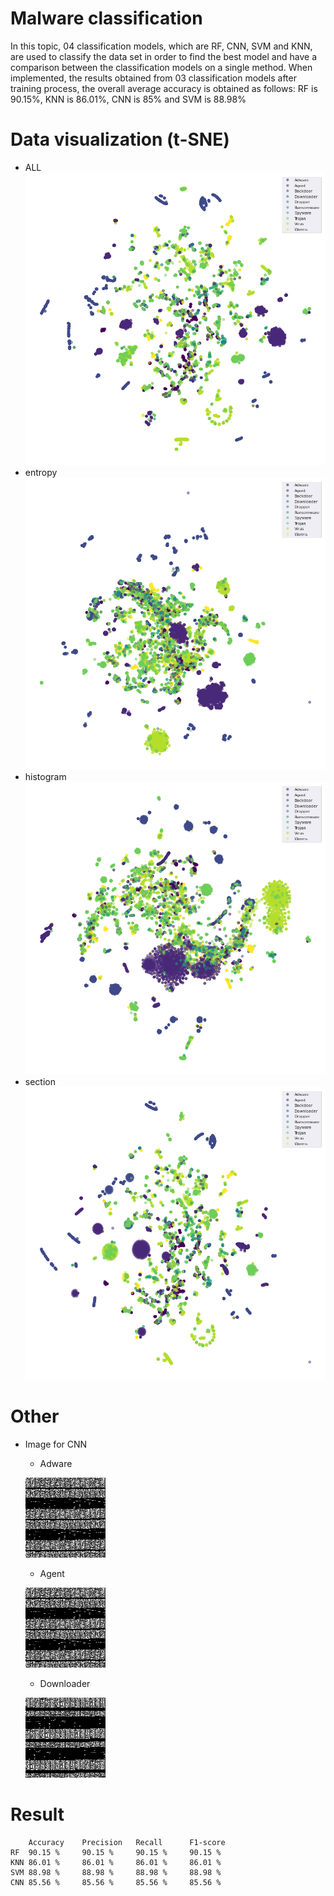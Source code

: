 # Malware classification


In this topic, 04 classification models, which are RF, CNN, SVM and KNN, are used to classify the data set in order to find the best model and have a comparison between the classification models on a single method. When implemented, the results obtained from 03 classification models after training process, the overall average accuracy is obtained as follows: RF is 90.15%, KNN is 86.01%, CNN is 85% and SVM is 88.98%



# Data visualization (t-SNE)

- ALL
    ![ALL](./DataVisualization/all.png)
- entropy
    ![entropy](./DataVisualization/entropy.png)
- histogram
    ![histogram](./DataVisualization/histogram.png)
- section
    ![ALL](./DataVisualization/section.png)


# Other
- Image for CNN

    - Adware

    ![Adware](data_group_csv\images_dir_gray_128\Adware\00cb25df2aba768c52c7682354cf77a8f7a131290f61c7bbfd1d047318fb3d9a.png)

     - Agent

    ![Agent](data_group_csv\images_dir_gray_128\Adware\00cb25df2aba768c52c7682354cf77a8f7a131290f61c7bbfd1d047318fb3d9a.png)

     - Downloader
     
    ![Downloader](data_group_csv\images_dir_gray_128\Downloader\0c4523e9ca8d919000a87a69c2a0609b3a2821207c8b2a26464aa7ea712323bd.png)

# Result 

	    Accuracy	Precision	Recall	    F1-score
    RF	90.15 % 	90.15 %	    90.15 %	    90.15 %
    KNN	86.01 %	    86.01 %	    86.01 %	    86.01 %
    SVM	88.98 %	    88.98 %	    88.98 %	    88.98 %
    CNN	85.56 %	    85.56 %	    85.56 %	    85.56 %
